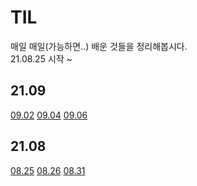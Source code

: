 # TIL
매일 매일(가능하면..) 배운 것들을 정리해봅시다.  
21.08.25 시작 ~  

## 21.09
[09.02](./2021/09/02.md)
[09.04](./2021/09/04.md)
[09.06](./2021/09/06.md)

## 21.08
[08.25](./2021/08/25.md)
[08.26](./2021/08/26.md)
[08.31](./2021/08/31.md)
